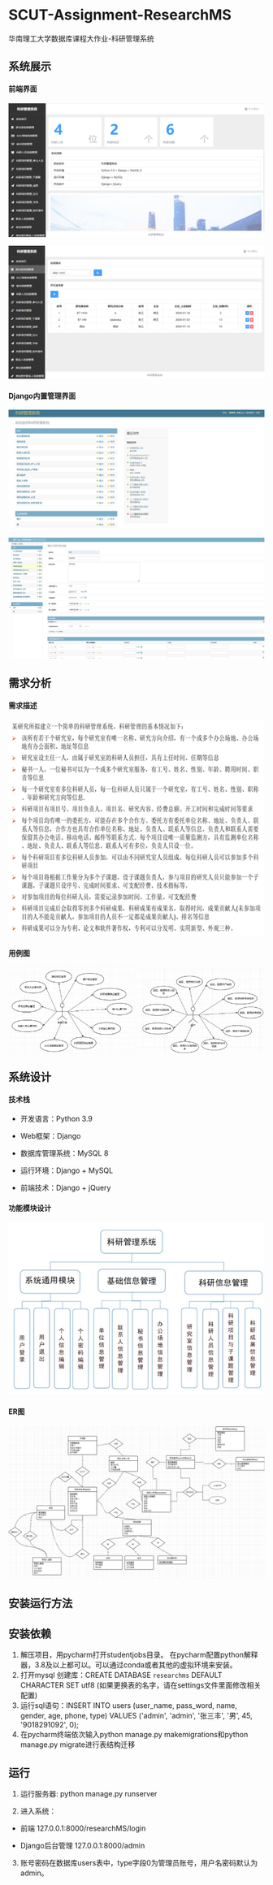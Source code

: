 # SCUT-Assignment-ResearchMS
华南理工大学数据库课程大作业-科研管理系统

## 系统展示

#### 前端界面

![399543029ae03268e58eac373eca73c](assets/399543029ae03268e58eac373eca73c.png)

![12321312](assets/12321312.png)

#### Django内置管理界面

![sadsadsadasd](assets/sadsadsadasd.png)

![111](assets/111.png)

## 需求分析

#### 需求描述

![2](assets/2.png)

#### 用例图



<div style="display: flex;">
  <img src="assets/31.png" style="width: 50%;" />
  <img src="assets/32.png" style="width: 50%;" />
</div>



## 系统设计

#### 技术栈

- 开发语言：Python 3.9

- Web框架：Django

- 数据库管理系统：MySQL 8

- 运行环境：Django + MySQL

- 前端技术：Django + jQuery

#### 功能模块设计

<img src="assets/clip_image002-1709956033720-5.jpg" alt="img" style="zoom:80%;" />

#### ER图

![123](assets/123.png)

## 安装运行方法

## 安装依赖

1. 解压项目，用pycharm打开studentjobs目录。 在pycharm配置python解释器，3.8及以上都可以。可以通过conda或者其他的虚拟环境来安装。
2. 打开mysql 创建库：CREATE DATABASE `researchms` DEFAULT CHARACTER SET utf8 (如果更换表的名字，请在settings文件里面修改相关配置)
3. 运行sql语句：INSERT INTO users (user_name, pass_word, name, gender, age, phone, type) VALUES ('admin', 'admin', '张三丰', '男', 45, '9018291092', 0);
4. 在pycharm终端依次输入python manage.py makemigrations和python manage.py migrate进行表结构迁移

## 运行

1. 运行服务器: python manage.py runserver

2. 进入系统：

  - 前端 127.0.0.1:8000/researchMS/login

  - Django后台管理  127.0.0.1:8000/admin

3. 账号密码在数据库users表中，type字段0为管理员账号，用户名密码默认为admin。
